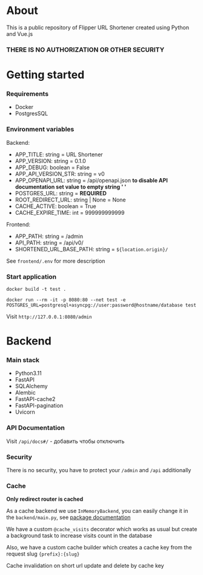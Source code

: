 # About
This is a public repository of Flipper URL Shortener created using Python and Vue.js

### **THERE IS NO AUTHORIZATION OR OTHER SECURITY**

# Getting started

### Requirements
- Docker
- PostgresSQL

### Environment variables
Backend:
- APP_TITLE: string = URL Shortener
- APP_VERSION: string = 0.1.0
- APP_DEBUG: boolean = False
- APP_API_VERSION_STR: string = v0
- APP_OPENAPI_URL: string = /api/openapi.json **to disable API documentation set value to empty string \' \'**
- POSTGRES_URL: string = **REQUIRED**
- ROOT_REDIRECT_URL: string | None = None
- CACHE_ACTIVE: boolean = True
- CACHE_EXPIRE_TIME: int = 999999999999

Frontend:
- APP_PATH: string = /admin
- API_PATH: string = /api/v0/
- SHORTENED_URL_BASE_PATH: string = `${location.origin}/`

See `frontend/.env` for more description

### Start application
```
docker build -t test .
```

```
docker run --rm -it -p 8080:80 --net test -e POSTGRES_URL=postgresql+asyncpg://user:password@hostname/database test
```

Visit `http://127.0.0.1:8080/admin`

# Backend

### Main stack
- Python3.11
- FastAPI
- SQLAlchemy
- Alembic
- FastAPI-cache2
- FastAPI-pagination
- Uvicorn

### API Documentation
Visit `/api/docs#/` - добавить чтобы отключить

### Security
There is no security, you have to protect your `/admin` and `/api` additionally

### Cache
**Only redirect router is cached**

As a cache backend we use `InMemoryBackend`, you can easily change it in the `backend/main.py`, see [package documentation](https://github.com/long2ice/fastapi-cache)

We have a custom `@cache_visits` decorator which works as usual but create a background task to increase visits count in the database

Also, we have a custom cache builder which creates a cache key from the request slug `{prefix}:{slug}`

Cache invalidation on short url update and delete by cache key
